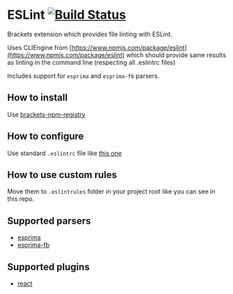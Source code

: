 # ESLint [![Build Status](https://travis-ci.org/zaggino/brackets-eslint.svg?branch=master)](https://travis-ci.org/zaggino/brackets-eslint)

Brackets extension which provides file linting with ESLint.

Uses CLIEngine from [https://www.npmjs.com/package/eslint](https://www.npmjs.com/package/eslint)
which should provide same results as linting in the command line (respecting all .eslintrc files)

Includes support for `esprima` and `esprima-fb` parsers.

## How to install

Use [brackets-npm-registry](https://github.com/zaggino/brackets-npm-registry)

## How to configure

Use standard `.eslintrc` file like [this one](.eslintrc)

## How to use custom rules

Move them to `.eslintrules` folder in your project root like you can see in this repo.

## Supported parsers

- [esprima](https://www.npmjs.com/package/esprima)
- [esprima-fb](https://www.npmjs.com/package/esprima-fb)

## Supported plugins

- [react](https://www.npmjs.com/package/eslint-plugin-react)
